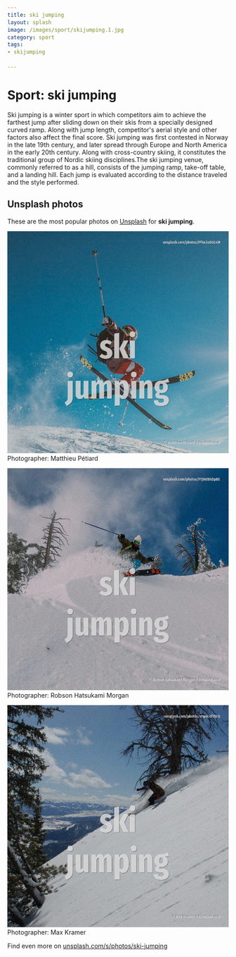```yaml
---
title: ski jumping
layout: splash
image: /images/sport/skijumping.1.jpg
category: sport
tags:
- skijumping

---
```

# Sport: ski jumping

Ski jumping is a winter sport in which competitors aim to achieve the farthest jump after sliding  down on their skis from a specially designed curved ramp.  Along with jump length, competitor's aerial style and other factors also affect the final score. Ski jumping was first contested in Norway in the late 19th century, and later spread through Europe  and North America in the early 20th century. Along with cross-country skiing, it constitutes the traditional group of Nordic skiing  disciplines.The ski jumping venue, commonly referred to as a hill, consists of the jumping ramp,  take-off table, and a landing hill. Each jump is evaluated according to the distance traveled and the style performed. 

 
## Unsplash photos
These are the most popular photos on [Unsplash](https://unsplash.com) for **ski jumping**.
 
![ski jumping](/images/sport/skijumping.1.jpg)
Photographer:  Matthieu Pétiard
 
![ski jumping](/images/sport/skijumping.2.jpg)
Photographer:  Robson Hatsukami Morgan
 
![ski jumping](/images/sport/skijumping.3.jpg)
Photographer:  Max Kramer
 
Find even more on [unsplash.com/s/photos/ski-jumping](https://unsplash.com/s/photos/ski-jumping)
 
